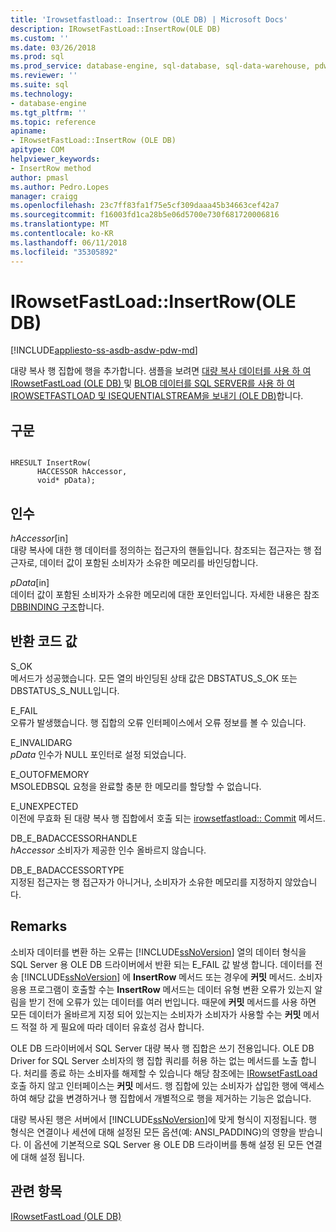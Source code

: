 ```yaml
---
title: 'Irowsetfastload:: Insertrow (OLE DB) | Microsoft Docs'
description: IRowsetFastLoad::InsertRow(OLE DB)
ms.custom: ''
ms.date: 03/26/2018
ms.prod: sql
ms.prod_service: database-engine, sql-database, sql-data-warehouse, pdw
ms.reviewer: ''
ms.suite: sql
ms.technology:
- database-engine
ms.tgt_pltfrm: ''
ms.topic: reference
apiname:
- IRowsetFastLoad::InsertRow (OLE DB)
apitype: COM
helpviewer_keywords:
- InsertRow method
author: pmasl
ms.author: Pedro.Lopes
manager: craigg
ms.openlocfilehash: 23c7ff83fa1f75e5cf309daaa45b34663cef42a7
ms.sourcegitcommit: f16003fd1ca28b5e06d5700e730f681720006816
ms.translationtype: MT
ms.contentlocale: ko-KR
ms.lasthandoff: 06/11/2018
ms.locfileid: "35305892"
---
```

# <a name="irowsetfastloadinsertrow-ole-db"></a>IRowsetFastLoad::InsertRow(OLE DB)
[!INCLUDE[appliesto-ss-asdb-asdw-pdw-md](../../../includes/appliesto-ss-asdb-asdw-pdw-md.md)]

  대량 복사 행 집합에 행을 추가합니다. 샘플을 보려면 [대량 복사 데이터를 사용 하 여 IRowsetFastLoad &#40;OLE DB&#41; ](../../oledb/ole-db-how-to/bulk-copy-data-using-irowsetfastload-ole-db.md) 및 [BLOB 데이터를 SQL SERVER를 사용 하 여 IROWSETFASTLOAD 및 ISEQUENTIALSTREAM을 보내기 &#40;OLE DB&#41;](../../oledb/ole-db-how-to/send-blob-data-to-sql-server-using-irowsetfastload-and-isequentialstream-ole-db.md)합니다.  
  
## <a name="syntax"></a>구문  
  
```  
  
HRESULT InsertRow(  
      HACCESSOR hAccessor,  
      void* pData);  
```  
  
## <a name="arguments"></a>인수  
 *hAccessor*[in]  
 대량 복사에 대한 행 데이터를 정의하는 접근자의 핸들입니다. 참조되는 접근자는 행 접근자로, 데이터 값이 포함된 소비자가 소유한 메모리를 바인딩합니다.  
  
 *pData*[in]  
 데이터 값이 포함된 소비자가 소유한 메모리에 대한 포인터입니다. 자세한 내용은 참조 [DBBINDING 구조](http://go.microsoft.com/fwlink/?LinkId=65955)합니다.  
  
## <a name="return-code-values"></a>반환 코드 값  
 S_OK  
 메서드가 성공했습니다. 모든 열의 바인딩된 상태 값은 DBSTATUS_S_OK 또는 DBSTATUS_S_NULL입니다.  
  
 E_FAIL  
 오류가 발생했습니다. 행 집합의 오류 인터페이스에서 오류 정보를 볼 수 있습니다.  
  
 E_INVALIDARG  
 *pData* 인수가 NULL 포인터로 설정 되었습니다.  
  
 E_OUTOFMEMORY  
 MSOLEDBSQL 요청을 완료할 충분 한 메모리를 할당할 수 없습니다.  
  
 E_UNEXPECTED  
 이전에 무효화 된 대량 복사 행 집합에서 호출 되는 [irowsetfastload:: Commit](../../oledb/ole-db-interfaces/irowsetfastload-commit-ole-db.md) 메서드.  
  
 DB_E_BADACCESSORHANDLE  
 *hAccessor* 소비자가 제공한 인수 올바르지 않습니다.  
  
 DB_E_BADACCESSORTYPE  
 지정된 접근자는 행 접근자가 아니거나, 소비자가 소유한 메모리를 지정하지 않았습니다.  
  
## <a name="remarks"></a>Remarks  
 소비자 데이터를 변환 하는 오류는 [!INCLUDE[ssNoVersion](../../../includes/ssnoversion-md.md)] 열의 데이터 형식을 SQL Server 용 OLE DB 드라이버에서 반환 되는 E_FAIL 값 발생 합니다. 데이터를 전송 [!INCLUDE[ssNoVersion](../../../includes/ssnoversion-md.md)] 에 **InsertRow** 메서드 또는 경우에 **커밋** 메서드. 소비자 응용 프로그램이 호출할 수는 **InsertRow** 메서드는 데이터 유형 변환 오류가 있는지 알림을 받기 전에 오류가 있는 데이터를 여러 번입니다. 때문에 **커밋** 메서드를 사용 하면 모든 데이터가 올바르게 지정 되어 있는지는 소비자가 소비자가 사용할 수는 **커밋** 메서드 적절 하 게 필요에 따라 데이터 유효성 검사 합니다.  
  
 OLE DB 드라이버에서 SQL Server 대량 복사 행 집합은 쓰기 전용입니다. OLE DB Driver for SQL Server 소비자의 행 집합 쿼리를 허용 하는 없는 메서드를 노출 합니다. 처리를 종료 하는 소비자를 해제할 수 있습니다 해당 참조에는 [IRowsetFastLoad](../../oledb/ole-db-interfaces/irowsetfastload-ole-db.md) 호출 하지 않고 인터페이스는 **커밋** 메서드. 행 집합에 있는 소비자가 삽입한 행에 액세스하여 해당 값을 변경하거나 행 집합에서 개별적으로 행을 제거하는 기능은 없습니다.  
  
 대량 복사된 행은 서버에서 [!INCLUDE[ssNoVersion](../../../includes/ssnoversion-md.md)]에 맞게 형식이 지정됩니다. 행 형식은 연결이나 세션에 대해 설정된 모든 옵션(예: ANSI_PADDING)의 영향을 받습니다. 이 옵션에 기본적으로 SQL Server 용 OLE DB 드라이버를 통해 설정 된 모든 연결에 대해 설정 됩니다.  
  
## <a name="see-also"></a>관련 항목  
 [IRowsetFastLoad &#40;OLE DB&#41;](../../oledb/ole-db-interfaces/irowsetfastload-ole-db.md)  
  
  
